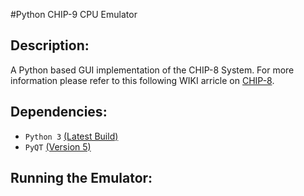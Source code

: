 #Python CHIP-9 CPU Emulator

Description:
-------------
A Python based GUI implementation of the CHIP-8 System.
For more information please refer to this following WIKI arricle on [CHIP-8](https://en.wikipedia.org/wiki/CHIP-8).

Dependencies:
-------------
- `Python 3` [(Latest Build)](https://www.python.org/downloads/)
- `PyQT` [(Version 5)](http://www.qt.io/download/)

Running the Emulator:
-------------
